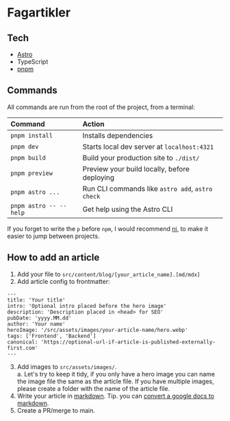 # Fagartikler

## Tech

- [Astro](https://docs.astro.build)
- TypeScript
- [pnpm](https://pnpm.io/)

## Commands

All commands are run from the root of the project, from a terminal:

| Command                | Action                                           |
| :--------------------- | :----------------------------------------------- |
| `pnpm install`         | Installs dependencies                            |
| `pnpm dev`             | Starts local dev server at `localhost:4321`      |
| `pnpm build`           | Build your production site to `./dist/`          |
| `pnpm preview`         | Preview your build locally, before deploying     |
| `pnpm astro ...`       | Run CLI commands like `astro add`, `astro check` |
| `pnpm astro -- --help` | Get help using the Astro CLI                     |

If you forget to write the `p` before `npm`, I would recommend [ni](https://github.com/antfu-collective/ni), to make it easier to jump between projects.

## How to add an article

1. Add your file to `src/content/blog/[your_article_name].[md/mdx]`
2. Add article config to frontmatter:
```
---
title: 'Your title'
intro: 'Optional intro placed before the hero image'
description: 'Description placed in <head> for SEO'
pubDate: 'yyyy.MM.dd'
author: 'Your name'
heroImage: '/src/assets/images/your-article-name/hero.webp'
tags: ['Frontend', 'Backend']
canonical: 'https://optional-url-if-article-is-published-externally-first.com'
---
```
3. Add images to `src/assets/images/`.  
  a. Let's try to keep it tidy, if you only have a hero image you can name the image file the same as the article file. If you have multiple images, please create a folder with the name of the article file.
4. Write your article in [markdown](https://www.markdownguide.org/cheat-sheet/). Tip. you can [convert a google docs to markdown](https://www.markdownguide.org/tools/google-docs-to-markdown/).
5. Create a PR/merge to main.